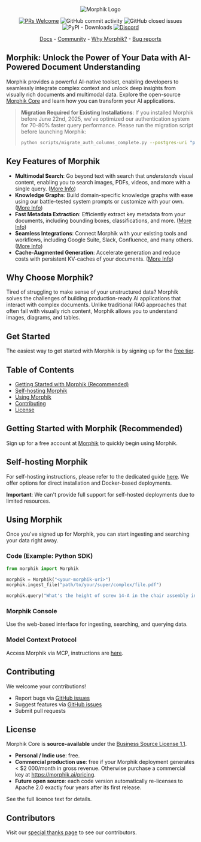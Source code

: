 <p align="center">
  <img alt="Morphik Logo" src="assets/morphik_logo.png">
</p>
<p align="center">
  <a href='http://makeapullrequest.com'><img alt='PRs Welcome' src='https://img.shields.io/badge/PRs-welcome-brightgreen.svg?style=shields'/></a>
  <img alt="GitHub commit activity" src="https://img.shields.io/github/commit-activity/m/morphik-org/morphik-core"/>
  <img alt="GitHub closed issues" src="https://img.shields.io/github/issues-closed/morphik-org/morphik-core"/>
  <img alt="PyPI - Downloads" src="https://img.shields.io/pypi/dm/morphik">
  <a href="https://discord.gg/BwMtv3Zaju"><img alt="Discord" src="https://img.shields.io/discord/1336524712817332276?logo=discord&label=discord"></a>
</p>

<!-- add a roadmap! - <a href="https://morphik.ai/roadmap">Roadmap</a> - -->
<!-- Add a changelog! - <a href="https://morphik.ai/changelog">Changelog</a> -->

<p align="center">
  <a href="https://morphik.ai/docs">Docs</a> - <a href="https://discord.gg/BwMtv3Zaju">Community</a> - <a href="https://morphik.ai/docs/blogs/gpt-vs-morphik-multimodal">Why Morphik?</a> - <a href="https://github.com/morphik-org/morphik-core/issues/new?assignees=&labels=bug&template=bug_report.md">Bug reports</a>
</p>

## Morphik: Unlock the Power of Your Data with AI-Powered Document Understanding

Morphik provides a powerful AI-native toolset, enabling developers to seamlessly integrate complex context and unlock deep insights from visually rich documents and multimodal data.  Explore the open-source [Morphik Core](https://github.com/morphik-org/morphik-core) and learn how you can transform your AI applications.

> **Migration Required for Existing Installations**: If you installed Morphik before June 22nd, 2025, we've optimized our authentication system for 70-80% faster query performance. Please run the migration script before launching Morphik:
> ```bash
> python scripts/migrate_auth_columns_complete.py --postgres-uri "postgresql+asyncpg://user:pass@host:port/db"
> ```

## Key Features of Morphik

*   **Multimodal Search**:  Go beyond text with search that *understands* visual content, enabling you to search images, PDFs, videos, and more with a single query. ([More Info](https://morphik.ai/docs/concepts/colpali))
*   **Knowledge Graphs**: Build domain-specific knowledge graphs with ease using our battle-tested system prompts or customize with your own. ([More Info](https://morphik.ai/docs/concepts/knowledge-graphs))
*   **Fast Metadata Extraction**: Efficiently extract key metadata from your documents, including bounding boxes, classifications, and more. ([More Info](https://morphik.ai/docs/concepts/rules-processing))
*   **Seamless Integrations**: Connect Morphik with your existing tools and workflows, including Google Suite, Slack, Confluence, and many others. ([More Info](https://morphik.ai/docs/integrations))
*   **Cache-Augmented Generation**: Accelerate generation and reduce costs with persistent KV-caches of your documents. ([More Info](https://morphik.ai/docs/python-sdk/create_cache))

## Why Choose Morphik?

Tired of struggling to make sense of your unstructured data?  Morphik solves the challenges of building production-ready AI applications that interact with complex documents. Unlike traditional RAG approaches that often fail with visually rich content, Morphik allows you to understand images, diagrams, and tables.

## Get Started

The easiest way to get started with Morphik is by signing up for the [free tier](https://www.morphik.ai/signup).

## Table of Contents
- [Getting Started with Morphik (Recommended)](#getting-started-with-morphik-recommended)
- [Self-hosting Morphik](#self-hosting-the-open-source-version)
- [Using Morphik](#using-morphik)
- [Contributing](#contributing)
- [License](#license)

## Getting Started with Morphik (Recommended)

Sign up for a free account at [Morphik](https://www.morphik.ai/signup) to quickly begin using Morphik.

## Self-hosting Morphik

For self-hosting instructions, please refer to the dedicated guide [here](https://morphik.ai/docs/getting-started).  We offer options for direct installation and Docker-based deployments.

**Important**: We can't provide full support for self-hosted deployments due to limited resources.

## Using Morphik

Once you've signed up for Morphik, you can start ingesting and searching your data right away.

### Code (Example: Python SDK)

```python
from morphik import Morphik

morphik = Morphik("<your-morphik-uri>")
morphik.ingest_file("path/to/your/super/complex/file.pdf")

morphik.query("What's the height of screw 14-A in the chair assembly instructions?")
```

### Morphik Console

Use the web-based interface for ingesting, searching, and querying data.

### Model Context Protocol

Access Morphik via MCP, instructions are [here](https://morphik.ai/docs/using-morphik/mcp).

## Contributing

We welcome your contributions!

*   Report bugs via [GitHub issues](https://github.com/morphik-org/morphik-core/issues)
*   Suggest features via [GitHub issues](https://github.com/morphik-org/morphik-core/issues)
*   Submit pull requests

## License

Morphik Core is **source-available** under the [Business Source License 1.1](./LICENSE).

*   **Personal / Indie use**: free.
*   **Commercial production use**: free if your Morphik deployment generates < $2 000/month in gross revenue.
    Otherwise purchase a commercial key at <https://morphik.ai/pricing>.
*   **Future open source**: each code version automatically re-licenses to Apache 2.0 exactly four years after its first release.

See the full licence text for details.

## Contributors

Visit our [special thanks page](https://morphik.ai/docs/special-thanks) to see our contributors.